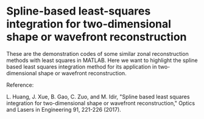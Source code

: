 # Spline-based least-squares integration for two-dimensional  shape or wavefront reconstruction
These are the demonstration codes of some similar zonal reconstruction methods with least squares in MATLAB.
Here we want to highlight the spline based least squares integration method for its application in two-dimensional shape or wavefront reconstruction.


Reference:

L. Huang, J. Xue, B. Gao, C. Zuo, and M. Idir, "Spline based least squares integration for two-dimensional shape or wavefront reconstruction," Optics and Lasers in Engineering 91, 221-226 (2017).

